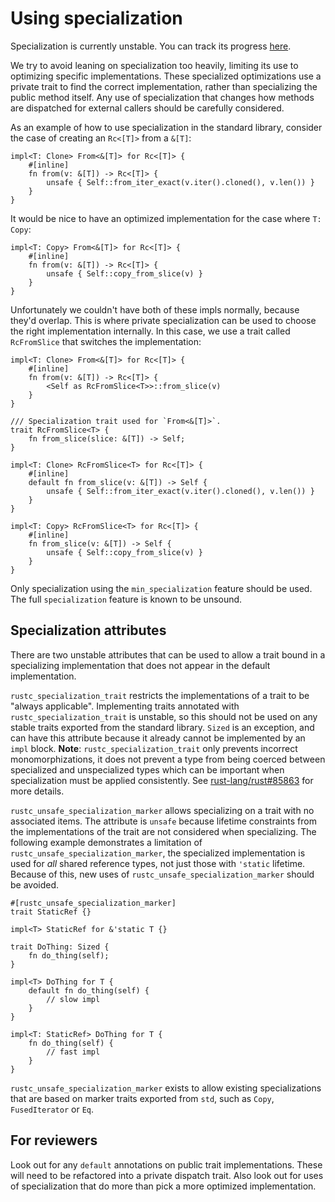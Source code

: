 # Using specialization

Specialization is currently unstable. You can track its progress [here](https://github.com/rust-lang/rust/issues/31844).

We try to avoid leaning on specialization too heavily, limiting its use to optimizing specific implementations. These specialized optimizations use a private trait to find the correct implementation, rather than specializing the public method itself. Any use of specialization that changes how methods are dispatched for external callers should be carefully considered.

As an example of how to use specialization in the standard library, consider the case of creating an `Rc<[T]>` from a `&[T]`:

```rust,ignore
impl<T: Clone> From<&[T]> for Rc<[T]> {
    #[inline]
    fn from(v: &[T]) -> Rc<[T]> {
        unsafe { Self::from_iter_exact(v.iter().cloned(), v.len()) }
    }
}
```

It would be nice to have an optimized implementation for the case where `T: Copy`:

```rust,ignore
impl<T: Copy> From<&[T]> for Rc<[T]> {
    #[inline]
    fn from(v: &[T]) -> Rc<[T]> {
        unsafe { Self::copy_from_slice(v) }
    }
}
```

Unfortunately we couldn't have both of these impls normally, because they'd overlap. This is where private specialization can be used to choose the right implementation internally. In this case, we use a trait called `RcFromSlice` that switches the implementation:

```rust,ignore
impl<T: Clone> From<&[T]> for Rc<[T]> {
    #[inline]
    fn from(v: &[T]) -> Rc<[T]> {
        <Self as RcFromSlice<T>>::from_slice(v)
    }
}

/// Specialization trait used for `From<&[T]>`.
trait RcFromSlice<T> {
    fn from_slice(slice: &[T]) -> Self;
}

impl<T: Clone> RcFromSlice<T> for Rc<[T]> {
    #[inline]
    default fn from_slice(v: &[T]) -> Self {
        unsafe { Self::from_iter_exact(v.iter().cloned(), v.len()) }
    }
}

impl<T: Copy> RcFromSlice<T> for Rc<[T]> {
    #[inline]
    fn from_slice(v: &[T]) -> Self {
        unsafe { Self::copy_from_slice(v) }
    }
}
```

Only specialization using the `min_specialization` feature should be used. The full `specialization` feature is known to be unsound.

## Specialization attributes

There are two unstable attributes that can be used to allow a trait bound in a specializing implementation that does not appear in the default implementation.

`rustc_specialization_trait` restricts the implementations of a trait to be "always applicable". Implementing traits annotated with `rustc_specialization_trait` is unstable, so this should not be used on any stable traits exported from the standard library. `Sized` is an exception, and can have this attribute because it already cannot be implemented by an `impl` block.
**Note**: `rustc_specialization_trait` only prevents incorrect monomorphizations, it does not prevent a type from being coerced between specialized and unspecialized types which can be important when specialization must be applied consistently. See [rust-lang/rust#85863](https://github.com/rust-lang/rust/issues/85863) for more details.

`rustc_unsafe_specialization_marker` allows specializing on a trait with no associated items. The attribute is `unsafe` because lifetime constraints from the implementations of the trait are not considered when specializing. The following example demonstrates a limitation of `rustc_unsafe_specialization_marker`, the specialized implementation is used for *all* shared reference types, not just those with `'static` lifetime. Because of this, new uses of `rustc_unsafe_specialization_marker` should be avoided.

```rust,ignore
#[rustc_unsafe_specialization_marker]
trait StaticRef {}

impl<T> StaticRef for &'static T {}

trait DoThing: Sized {
    fn do_thing(self);
}

impl<T> DoThing for T {
    default fn do_thing(self) {
        // slow impl
    }
}

impl<T: StaticRef> DoThing for T {
    fn do_thing(self) {
        // fast impl
    }
}
```

`rustc_unsafe_specialization_marker` exists to allow existing specializations that are based on marker traits exported from `std`, such as `Copy`, `FusedIterator` or `Eq`.

## For reviewers

Look out for any `default` annotations on public trait implementations. These will need to be refactored into a private dispatch trait. Also look out for uses of specialization that do more than pick a more optimized implementation.
